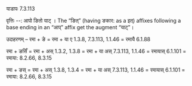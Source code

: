 

 याडापः 7.3.113 


वृत्तिः --: आपो ङितो याट् । The “ङित्” (having ङकार: as a इत्) affixes following a base ending in an “आप्” affix get the augment “याट्”। 


उदाहरणम् – रमा + ङे = रमा + या ए 1.3.8, 7.3.113, 1.1.46 = रमायै 6.1.88 


रमा + ङसिँ = रमा + अस् 1.3.2, 1.3.8 = रमा + या अस् 7.3.113, 1.1.46 = रमायास् 6.1.101 = रमाया: 8.2.66, 8.3.15 


रमा + ङस् = रमा + अस् 1.3.8, 1.3.4 = रमा + या अस् 7.3.113, 1.1.46 = रमायास् 6.1.101 = रमाया: 8.2.66, 8.3.15 


